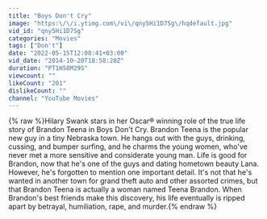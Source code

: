 ```yaml
---
title: "Boys Don't Cry"
image: "https:\/\/i.ytimg.com\/vi\/qny5Hi1D7Sg\/hqdefault.jpg"
vid_id: "qny5Hi1D7Sg"
categories: "Movies"
tags: ["Don't"]
date: "2022-05-15T12:08:41+03:00"
vid_date: "2014-10-20T18:58:20Z"
duration: "PT1H58M29S"
viewcount: ""
likeCount: "201"
dislikeCount: ""
channel: "YouTube Movies"
---
```

{% raw %}Hilary Swank stars in her Oscar® winning role of the true life story of Brandon Teena in Boys Don't Cry.  Brandon Teena is the popular new guy in a tiny Nebraska town.  He hangs out with the guys, drinking, cussing, and bumper surfing, and he charms the young women, who've never met a more sensitive and considerate young man.  Life is good for Brandon, now that he's one of the guys and dating hometown beauty Lana.  However, he's forgotten to mention one important detail.  It's not that he's wanted in another town for grand theft auto and other assorted crimes, but that Brandon Teena is actually a woman named Teena Brandon.  When Brandon's best friends make this discovery, his life eventually is ripped apart by betrayal, humiliation, rape, and murder.{% endraw %}
